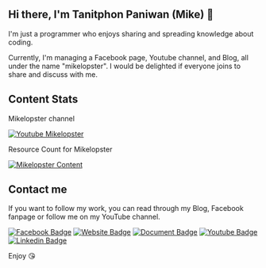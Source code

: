## Hi there, I'm Tanitphon Paniwan (Mike) 👋

I'm just a programmer who enjoys sharing and spreading knowledge about coding.

Currently, I'm managing a Facebook page, Youtube channel, and Blog, all under the name "mikelopster". I would be delighted if everyone joins to share and discuss with me. 

## Content Stats

Mikelopster channel

[![Youtube Mikelopster](https://youtube-stats-card.vercel.app/api?channelid=UC3YgTINPYQmUcRt5ZcNFIZQ&theme=dark)](https://www.youtube.com/@mikelopster)

Resource Count for Mikelopster

[![Mikelopster Content](https://mikelopster.dev/widgets/stats.svg?cache=3)](https://mikelopster.dev)

## Contact me

If you want to follow my work, you can read through my Blog, Facebook fanpage or follow me on my YouTube channel.

[![Facebook Badge](https://img.shields.io/badge/-Facebook-1877F2?style=flat-square&logo=Facebook&logoColor=white)](https://www.facebook.com/mikelopster.dev)
[![Website Badge](https://img.shields.io/badge/Blog-BC52EE?style=flat-square&logo=astro&logoColor=white)](https://mikelopster.dev)
[![Document Badge](https://img.shields.io/badge/Documentation-3ECC5F?style=flat-square&logo=docusaurus&logoColor=white)](https://docs.mikelopster.dev)
[![Youtube Badge](https://img.shields.io/badge/YouTube-red?style=for-square&logo=youtube&logoColor=white)](https://www.youtube.com/@mikelopster)
[![Linkedin Badge](https://img.shields.io/badge/-LinkedIn-0e76a8?style=flat-square&logo=Linkedin&logoColor=white)](https://www.linkedin.com/in/tanitphon-paniwan-186110b3/)


Enjoy 😘
